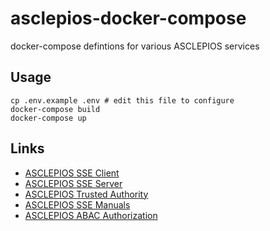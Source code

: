 # asclepios-docker-compose

docker-compose defintions for various ASCLEPIOS services

## Usage

```
cp .env.example .env # edit this file to configure
docker-compose build
docker-compose up
```

## Links

* [ASCLEPIOS SSE Client](https://github.com/UoW-CPC/Asclepios-Client)
* [ASCLEPIOS SSE Server](https://github.com/UoW-CPC/Asclepios-Server)
* [ASCLEPIOS Trusted Authority](https://github.com/UoW-CPC/Asclepios-TrustedAuthority)
* [ASCLEPIOS SSE Manuals](https://github.com/UoW-CPC/Asclepios-Manual)
* [ASCLEPIOS ABAC Authorization](https://gitlab.com/asclepios-project/abac-authorization)
